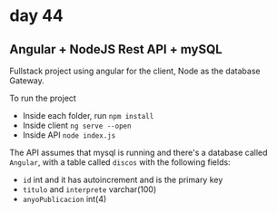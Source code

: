 # day 44

## Angular + NodeJS Rest API + mySQL

Fullstack project using angular for the client, Node as the database Gateway.

To run the project

- Inside each folder, run ```npm install```
- Inside client ```ng serve --open```
- Inside API ```node index.js```

The API assumes that mysql is running and there's a database called ```Angular```, with a table called ```discos``` with the following fields:

- ```id``` int and it has autoincrement and is the primary key
- ```titulo``` and ```interprete``` varchar(100)
- ```anyoPublicacion``` int(4)
